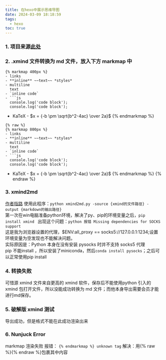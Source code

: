 ```yaml
---
title: 在hexo中展示思维导图
date: 2024-03-09 18:18:59
tags: 
  - hexo
toc: true
---
```

### 1. 项目来源[此处](https://github.com/maxchang3/hexo-markmap)
### 2. .xmind 文件转换为 md 文件，放入下方 markmap 中

```
{% markmap 400px %}
- links
- **inline** ~~text~~ *styles*
- multiline
  text
- `inline code`
- ```js
  console.log('code block');
  console.log('code block');
  ```
- KaTeX - $x = {-b \pm \sqrt{b^2-4ac} \over 2a}$
{% endmarkmap %}
```
{% raw %}
{% markmap 800px %}
- links
- **inline** ~~text~~ *styles*
- multiline
  text
- `inline code`
- ```js
  console.log('code block');
  console.log('code block');
  ```
- KaTeX - $x = {-b \pm \sqrt{b^2-4ac} \over 2a}$
{% endmarkmap %}
{% endraw %}
### 3. xmind2md
[作者指路](https://github.com/EXKulo/xmind_markdown_converter)
使用此程序：`python xmind2md.py -source {xmind的文件路径} -output {markdown的输出路径}` \
第一次在win电脑准备python环境，解决了py、pip的环境变量之后，`pip install xmind ` 出现这个问题：`python 报错 Missing dependencies for SOCKS support` \
这是我为浏览器设置的代理，$ENV:all_proxy == socks5://127.0.0.1:1234;设置环境变量为空发现也不能解决问题。 \
实际原因是：Python 本身在没有安装 pysocks 时并不支持 socks5 代理 \
pip 不能install ，所以安装了miniconda，然后`conda install pysocks`；之后可以正常使用pip install
### 4. 转换失败
可惜源 xmind 文件来自更高的 xmind 软件，保存后不能使用python 引入的 xmind 包打开文件，所以没能成功转换为 md 文件；而他本身导出需要会员才能进行md保存。

### 5. 破解版 xmind 测试
导出成功，但是格式不能在此成功渲染出来

### 6. Nunjuck Error
markmap 渲染失败
报错： `{% endmarkmap %} unknown tag`
解决：用{% raw %}{% endraw %}包裹其中内容